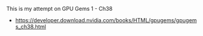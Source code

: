 This is my attempt on GPU Gems 1 - Ch38
- https://developer.download.nvidia.com/books/HTML/gpugems/gpugems_ch38.html
